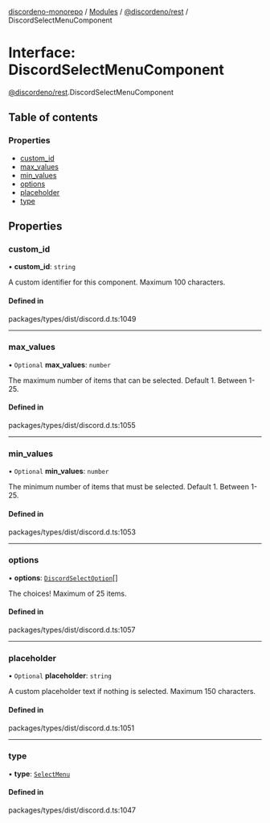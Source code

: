 [discordeno-monorepo](../README.md) / [Modules](../modules.md) / [@discordeno/rest](../modules/discordeno_rest.md) / DiscordSelectMenuComponent

# Interface: DiscordSelectMenuComponent

[@discordeno/rest](../modules/discordeno_rest.md).DiscordSelectMenuComponent

## Table of contents

### Properties

- [custom_id](discordeno_rest.DiscordSelectMenuComponent.md#custom_id)
- [max_values](discordeno_rest.DiscordSelectMenuComponent.md#max_values)
- [min_values](discordeno_rest.DiscordSelectMenuComponent.md#min_values)
- [options](discordeno_rest.DiscordSelectMenuComponent.md#options)
- [placeholder](discordeno_rest.DiscordSelectMenuComponent.md#placeholder)
- [type](discordeno_rest.DiscordSelectMenuComponent.md#type)

## Properties

### custom_id

• **custom_id**: `string`

A custom identifier for this component. Maximum 100 characters.

#### Defined in

packages/types/dist/discord.d.ts:1049

---

### max_values

• `Optional` **max_values**: `number`

The maximum number of items that can be selected. Default 1. Between 1-25.

#### Defined in

packages/types/dist/discord.d.ts:1055

---

### min_values

• `Optional` **min_values**: `number`

The minimum number of items that must be selected. Default 1. Between 1-25.

#### Defined in

packages/types/dist/discord.d.ts:1053

---

### options

• **options**: [`DiscordSelectOption`](discordeno_rest.DiscordSelectOption.md)[]

The choices! Maximum of 25 items.

#### Defined in

packages/types/dist/discord.d.ts:1057

---

### placeholder

• `Optional` **placeholder**: `string`

A custom placeholder text if nothing is selected. Maximum 150 characters.

#### Defined in

packages/types/dist/discord.d.ts:1051

---

### type

• **type**: [`SelectMenu`](../enums/discordeno_rest.MessageComponentTypes.md#selectmenu)

#### Defined in

packages/types/dist/discord.d.ts:1047

